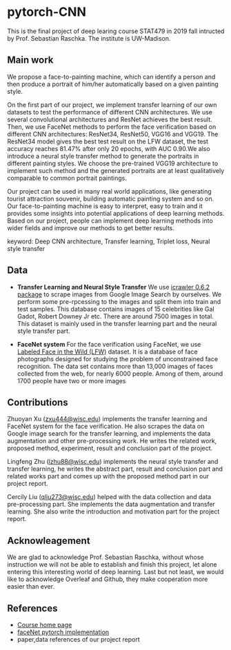 # pytorch-CNN
This is the final project of deep learing course STAT479 in 2019 fall intructed by Prof. Sebastian Raschka. The institute is UW-Madison.

## Main work
We propose a face-to-painting machine, which can identify a person and then produce a portrait of him/her automatically based on a given painting style.
  
On the first part of our project, we implement transfer learning of our own datasets to test the performance of different CNN architectures. We use several convolutional architectures and ResNet achieves the best result. Then, we use FaceNet methods to perform the face verification based on different CNN architectures: ResNet34, ResNet50, VGG16 and VGG19. The ResNet34 model gives the best test result on the LFW dataset, the test accuracy reaches 81.47\% after only 20 epochs, with AUC 0.90.We also introduce a neural style transfer method to generate the portraits in different painting styles. We choose the pre-trained VGG19 architecture to implement such method and the generated portraits are at least qualitatively comparable to common portrait paintings.

Our project can be used in many real world applications, like generating tourist attraction souvenir, building automatic painting system and so on. Our face-to-painting machine is easy to interpret, easy to train and it provides some insights into potential applications of deep learning methods. Based on our project, people can implement deep learning methods into wider fields and improve our methods to get better results.

keyword: Deep CNN architecture, Transfer learning, Triplet loss, Neural style transfer 

## Data
- **Transfer Learning and Neural Style Transfer** We use [icrawler 0.6.2 package](https://icrawler.readthedocs.io/en/latest/index.html) to scrape images from Google Image Search by ourselves. We perform some pre-rpcessing to the images and split them into train and test samples. This database contains images of 15 celebrities like Gal Gadot, Robert Downey Jr etc. There are around 7500 images in total. This dataset is mainly used in the transfer learning part and the neural style transfer part.

- **FaceNet system** For the face verification using FaceNet, we use [Labeled Face in the Wild (LFW)](http://vis-www.cs.umass.edu/lfw/) dataset. It is a database of face photographs designed for studying the problem of unconstrained face recognition. The data set contains more than 13,000 images of faces collected from the web, for nearly 6000 people. Among of them, around 1700 people have two or more images


## Contributions
Zhuoyan Xu (zxu444@wisc.edu) implements the transfer learning and FaceNet system for the face verification. He also scrapes the data on Google image search for the transfer learning, and implements the data augmentation and other pre-processing work. He writes the related work, proposed method, experiment, result and conclusion part of the project. 

Lingfeng Zhu (lzhu88@wisc.edu) implements the neural style transfer and transfer learning,
he writes the abstract part, result and conclusion part and related works part and comes up with the proposed method part in our project report. 

Cercily Liu (qliu273@wisc.edu) helped with the data collection and data pre-processing part. She implements the data augmentation and transfer learning. She also  write the introduction and motivation part for the project report.

## Acknowleagement
We are glad to acknowledge Prof. Sebastian Raschka, without whose instruction we will not be able to establish and finish this project, let alone entering this interesting world of deep learning. Last but not least, we would like to acknowledge Overleaf and Github, they make cooperation more easier than ever.

## References
- [Course home page](https://github.com/Dumplings-whu/stat479-deep-learning-ss19)
- [faceNet pytorch implementation](https://github.com/tbmoon/facenet)
- paper,data references of our project report

